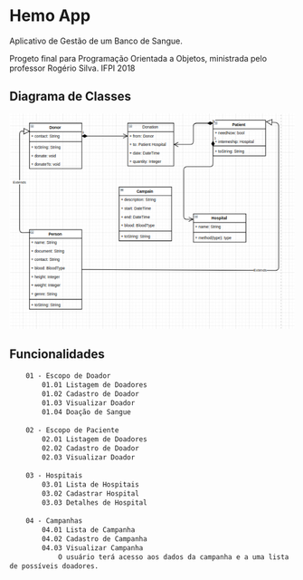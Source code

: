 # Hemo App

Aplicativo de Gestão de um Banco de Sangue.

Progeto final para Programação Orientada a Objetos, ministrada pelo professor Rogério Silva. IFPI 2018

## Diagrama de Classes

![Diagrama de classes](/class.png)

## Funcionalidades

```
    01 - Escopo de Doador
        01.01 Listagem de Doadores
        01.02 Cadastro de Doador
        01.03 Visualizar Doador
        01.04 Doação de Sangue

    02 - Escopo de Paciente
        02.01 Listagem de Doadores
        02.02 Cadastro de Doador
        02.03 Visualizar Doador

    03 - Hospitais
        03.01 Lista de Hospitais
        03.02 Cadastrar Hospital
        03.03 Detalhes de Hospital

    04 - Campanhas
        04.01 Lista de Campanha
        04.02 Cadastro de Campanha
        04.03 Visualizar Campanha
            O usuário terá acesso aos dados da campanha e a uma lista de possíveis doadores.


```
